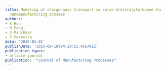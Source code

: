 ```yaml
---
title: Modeling of charge-mass transport in solid electrolyte-based electrochemical
  nanomanufacturing process
authors:
- K Hsu
- N Fang
- G Panikkar
- P Ferreira
date: '2015-01-01'
publishDate: '2025-09-18T04:29:51.456761Z'
publication_types:
- article-journal
publication: '*Journal of Manufacturing Processes*'
---
```

